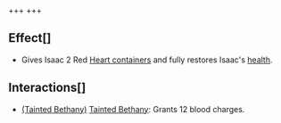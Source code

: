 +++
+++

Effect[]
--------


* Gives Isaac 2 Red [Heart containers](/wiki/Health "Health") and fully restores Isaac's [health](/wiki/Health "Health").


Interactions[]
--------------


* [(Tainted Bethany)](/wiki/Tainted_Bethany "Tainted Bethany") [Tainted Bethany](/wiki/Tainted_Bethany "Tainted Bethany"): Grants 12 blood charges.


